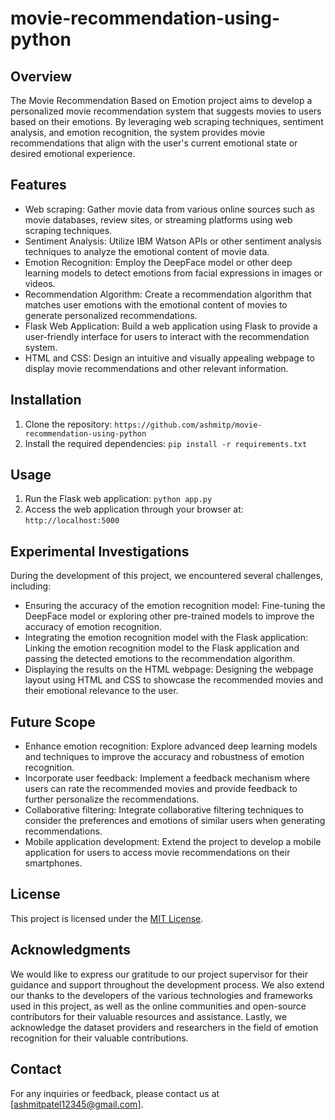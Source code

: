 # movie-recommendation-using-python

## Overview
The Movie Recommendation Based on Emotion project aims to develop a personalized movie recommendation system that suggests movies to users based on their emotions. By leveraging web scraping techniques, sentiment analysis, and emotion recognition, the system provides movie recommendations that align with the user's current emotional state or desired emotional experience.

## Features
- Web scraping: Gather movie data from various online sources such as movie databases, review sites, or streaming platforms using web scraping techniques.
- Sentiment Analysis: Utilize IBM Watson APIs or other sentiment analysis techniques to analyze the emotional content of movie data.
- Emotion Recognition: Employ the DeepFace model or other deep learning models to detect emotions from facial expressions in images or videos.
- Recommendation Algorithm: Create a recommendation algorithm that matches user emotions with the emotional content of movies to generate personalized recommendations.
- Flask Web Application: Build a web application using Flask to provide a user-friendly interface for users to interact with the recommendation system.
- HTML and CSS: Design an intuitive and visually appealing webpage to display movie recommendations and other relevant information.

## Installation
1. Clone the repository: `https://github.com/ashmitp/movie-recommendation-using-python`
2. Install the required dependencies: `pip install -r requirements.txt`

## Usage
1. Run the Flask web application: `python app.py`
2. Access the web application through your browser at: `http://localhost:5000`

## Experimental Investigations
During the development of this project, we encountered several challenges, including:
- Ensuring the accuracy of the emotion recognition model: Fine-tuning the DeepFace model or exploring other pre-trained models to improve the accuracy of emotion recognition.
- Integrating the emotion recognition model with the Flask application: Linking the emotion recognition model to the Flask application and passing the detected emotions to the recommendation algorithm.
- Displaying the results on the HTML webpage: Designing the webpage layout using HTML and CSS to showcase the recommended movies and their emotional relevance to the user.

## Future Scope
- Enhance emotion recognition: Explore advanced deep learning models and techniques to improve the accuracy and robustness of emotion recognition.
- Incorporate user feedback: Implement a feedback mechanism where users can rate the recommended movies and provide feedback to further personalize the recommendations.
- Collaborative filtering: Integrate collaborative filtering techniques to consider the preferences and emotions of similar users when generating recommendations.
- Mobile application development: Extend the project to develop a mobile application for users to access movie recommendations on their smartphones.

## License
This project is licensed under the [MIT License](https://github.com/ashmitp/movie-recommendation-using-python/blob/main/LICENSE).



## Acknowledgments
We would like to express our gratitude to our project supervisor for their guidance and support throughout the development process. We also extend our thanks to the developers of the various technologies and frameworks used in this project, as well as the online communities and open-source contributors for their valuable resources and assistance. Lastly, we acknowledge the dataset providers and researchers in the field of emotion recognition for their valuable contributions.

## Contact
For any inquiries or feedback, please contact us at [ashmitpatel12345@gmail.com].

